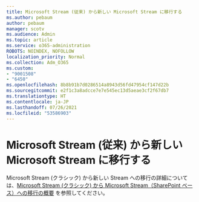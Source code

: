 ```yaml
---
title: Microsoft Stream (従来) から新しい Microsoft Stream に移行する
ms.author: pebaum
author: pebaum
manager: scotv
ms.audience: Admin
ms.topic: article
ms.service: o365-administration
ROBOTS: NOINDEX, NOFOLLOW
localization_priority: Normal
ms.collection: Adm_O365
ms.custom:
- "9001508"
- "6450"
ms.openlocfilehash: 8b8b91b7d0286514a8943d56fd47954cf147d22b
ms.sourcegitcommit: e2f1c3a8adcce7e7e545ec13d5aeae3cf2f67db7
ms.translationtype: HT
ms.contentlocale: ja-JP
ms.lasthandoff: 07/26/2021
ms.locfileid: "53586903"
---
```

# <a name="migrate-from-microsoft-stream-classic-to-the-new-microsoft-stream"></a>Microsoft Stream (従来) から新しい Microsoft Stream に移行する

Microsoft Stream (クラシック) から新しい Stream への移行の詳細については、[Microsoft Stream (クラシック) から Microsoft Stream（SharePoint ベース）への移行の概要](/stream/streamnew/stream-classic-to-new-migration-overview) を参照してください。